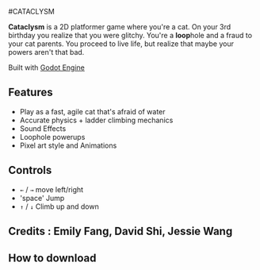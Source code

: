 #CATACLYSM

**Cataclysm** is a 2D platformer game where you're a cat. On your 3rd birthday you realize that you were glitchy. You're a **loop**hole and a fraud to your cat parents. You proceed to live life, but realize that maybe your powers aren't that bad.

Built with [Godot Engine](https://godotengine.org/)

## Features
- Play as a fast, agile cat that's afraid of water
- Accurate physics + ladder climbing mechanics
- Sound Effects
- Loophole powerups
- Pixel art style and Animations

## Controls
- `←` / `→`  move left/right
- 'space' Jump
- `↑` / `↓` Climb up and down


## Credits : Emily Fang, David Shi, Jessie Wang

## How to download